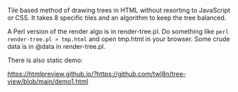 
Tile based method of drawing trees in HTML without resorting to JavaScript or CSS. It takes 8 specific tiles and an algorithm to keep the tree balanced.

A Perl version of the render algo is in render-tree.pl. Do something like `perl render-tree.pl > tmp.html` and
open tmp.html in your browser. Some crude data is in @data in render-tree.pl.

There is also static demo:

https://htmlpreview.github.io/?https://github.com/twl8n/tree-view/blob/main/demo1.html

